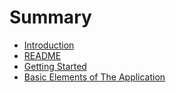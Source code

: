 # Summary

* [Introduction](README.md)
* [README](readme.md)
* [Getting Started](getting_started.md)
* [Basic Elements of The Application](basic_elements_of_the_application.md)

